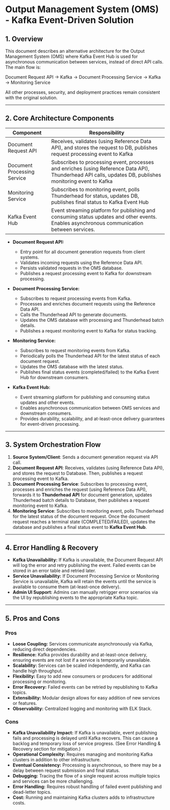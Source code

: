 # Output Management System (OMS) - Kafka Event-Driven Solution

## 1. Overview
This document describes an alternative architecture for the Output Management System (OMS) where Kafka Event Hub is used for asynchronous communication between services, instead of direct API calls. The main flow is:

Document Request API → Kafka → Document Processing Service → Kafka → Monitoring Service

All other processes, security, and deployment practices remain consistent with the original solution.

---

## 2. Core Architecture Components

| Component                   | Responsibility                                                                                                                                            |
|-----------------------------|-----------------------------------------------------------------------------------------------------------------------------------------------------------|
| Document Request API        | Receives, validates (using Reference Data API), and stores the request to DB, publishes request processing event to Kafka                                 |
| Document Processing Service | Subscribes to processing event, processes and enriches (using Reference Data API), Thunderhead API calls, updates DB, publishes monitoring event to Kafka |
| Monitoring Service          | Subscribes to monitoring event, polls Thunderhead for status, updates DB, publishes final status to Kafka Event Hub                                       |
| Kafka Event Hub             | Event streaming platform for publishing and consuming status updates and other events. Enables asynchronous communication between services.               |

- **Document Request API:**
  - Entry point for all document generation requests from client systems.
  - Validates incoming requests using the Reference Data API.
  - Persists validated requests in the OMS database.
  - Publishes a request processing event to Kafka for downstream processing.

- **Document Processing Service:**
  - Subscribes to request processing events from Kafka.
  - Processes and enriches document requests using the Reference Data API.
  - Calls the Thunderhead API to generate documents.
  - Updates the OMS database with processing and Thunderhead batch details.
  - Publishes a request monitoring event to Kafka for status tracking.

- **Monitoring Service:**
  - Subscribes to request monitoring events from Kafka.
  - Periodically polls the Thunderhead API for the latest status of each document request.
  - Updates the OMS database with the latest status.
  - Publishes final status events (completed/failed) to the Kafka Event Hub for downstream consumers.

- **Kafka Event Hub:**
  - Event streaming platform for publishing and consuming status updates and other events.
  - Enables asynchronous communication between OMS services and downstream consumers.
  - Provides durability, scalability, and at-least-once delivery guarantees for event-driven processing.

---

## 3. System Orchestration Flow
1. **Source System/Client**: Sends a document generation request via API call.
2. **Document Request API**: Receives, validates (using Reference Data API), and stores the request to Database. Then, publishes a request processing event to Kafka.
3. **Document Processing Service**: Subscribes to processing event, processes and enriches the request (using Reference Data API), forwards it to **Thunderhead API** for document generation, updates Thunderhead batch details to Database, then publishes a request monitoring event to Kafka.
4. **Monitoring Service**: Subscribes to monitoring event, polls Thunderhead for the latest status of the document request. Once the document request reaches a terminal state (COMPLETED/FAILED), updates the database and publishes a final status event to **Kafka Event Hub**.

---

## 4. Error Handling & Recovery
- **Kafka Unavailability:** If Kafka is unavailable, the Document Request API will log the error and retry publishing the event. Failed events can be stored in an error table and retried later.
- **Service Unavailability:** If Document Processing Service or Monitoring Service is unavailable, Kafka will retain the events until the service is available to consume them (at-least-once delivery).
- **Admin UI Support:** Admins can manually retrigger error scenarios via the UI by republishing events to the appropriate Kafka topic.

---

## 5. Pros and Cons

### Pros
- **Loose Coupling:** Services communicate asynchronously via Kafka, reducing direct dependencies.
- **Resilience:** Kafka provides durability and at-least-once delivery, ensuring events are not lost if a service is temporarily unavailable.
- **Scalability:** Services can be scaled independently, and Kafka can handle high throughput.
- **Flexibility:** Easy to add new consumers or producers for additional processing or monitoring.
- **Error Recovery:** Failed events can be retried by republishing to Kafka topics.
- **Extensibility:** Modular design allows for easy addition of new services or features.
- **Observability:** Centralized logging and monitoring with ELK Stack.

### Cons
- **Kafka Unavailability Impact:** If Kafka is unavailable, event publishing fails and processing is delayed until Kafka recovers. This can cause a backlog and temporary loss of service progress. (See Error Handling & Recovery section for mitigation.)
- **Operational Complexity:** Requires managing and monitoring Kafka clusters in addition to other infrastructure.
- **Eventual Consistency:** Processing is asynchronous, so there may be a delay between request submission and final status.
- **Debugging:** Tracing the flow of a single request across multiple topics and services can be more challenging.
- **Error Handling:** Requires robust handling of failed event publishing and dead-letter topics.
- **Cost:** Running and maintaining Kafka clusters adds to infrastructure costs.
